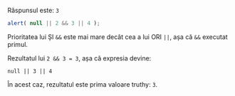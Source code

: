 Răspunsul este: `3`

```js run
alert( null || 2 && 3 || 4 );
```

<!-- The precedence of AND `&&` is higher than `||`, so it executes first. -->
Prioritatea lui ȘI `&&` este mai mare decât cea a lui ORI `||`, așa că `&&` executat primul.

Rezultatul lui `2 && 3 = 3`, așa că expresia devine:

```
null || 3 || 4
```

În acest caz, rezultatul este prima valoare truthy: `3`.